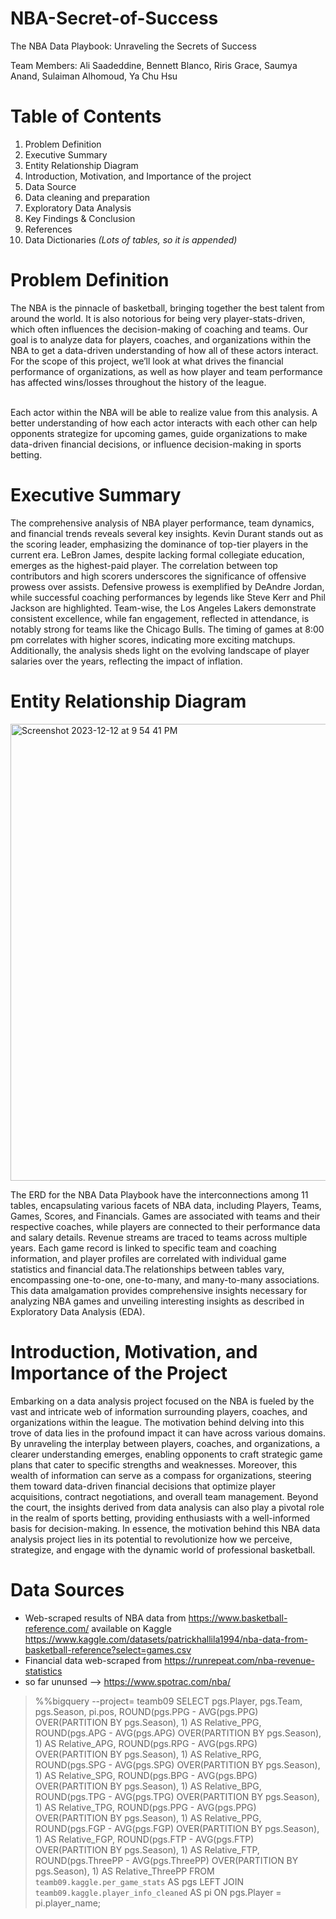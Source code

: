 # NBA-Secret-of-Success
The NBA Data Playbook: Unraveling the Secrets of Success

Team Members: Ali Saadeddine, Bennett Blanco, Riris Grace, Saumya Anand, Sulaiman Alhomoud, Ya Chu Hsu

# Table of Contents
1.   Problem Definition
2.   Executive Summary
3.   Entity Relationship Diagram
4.   Introduction, Motivation, and Importance of the project
5.   Data Source
6.   Data cleaning and preparation
7.   Exploratory Data Analysis
8.   Key Findings & Conclusion
9.   References
10.  Data Dictionaries *(Lots of tables, so it is appended)*

# Problem Definition
The NBA is the pinnacle of basketball, bringing together the best talent from around the world. It is also notorious for being very player-stats-driven, which often influences the decision-making of coaching and teams. Our goal is to analyze data for players, coaches, and organizations within the NBA to get a data-driven understanding of how all of these actors interact. For the scope of this project, we’ll look at what drives the financial performance of organizations, as well as how player and team performance has affected wins/losses throughout the history of the league.
<br/>
<br/>

Each actor within the NBA will be able to realize value from this analysis. A better understanding of how each actor interacts with each other can help opponents strategize for upcoming games, guide organizations to make data-driven financial decisions, or influence decision-making in sports betting.

# Executive Summary
The comprehensive analysis of NBA player performance, team dynamics, and financial trends reveals several key insights. Kevin Durant stands out as the scoring leader, emphasizing the dominance of top-tier players in the current era. LeBron James, despite lacking formal collegiate education, emerges as the highest-paid player. The correlation between top contributors and high scorers underscores the significance of offensive prowess over assists. Defensive prowess is exemplified by DeAndre Jordan, while successful coaching performances by legends like Steve Kerr and Phil Jackson are highlighted. Team-wise, the Los Angeles Lakers demonstrate consistent excellence, while fan engagement, reflected in attendance, is notably strong for teams like the Chicago Bulls. The timing of games at 8:00 pm correlates with higher scores, indicating more exciting matchups. Additionally, the analysis sheds light on the evolving landscape of player salaries over the years, reflecting the impact of inflation.

# Entity Relationship Diagram 
<img width="731" alt="Screenshot 2023-12-12 at 9 54 41 PM" src="https://github.com/ririsgrace/NBA-Secret-of-Success/assets/144182572/804d01e6-a744-432b-8b1a-3ef45872f280">

The ERD for the NBA Data Playbook have the interconnections among 11 tables, encapsulating various facets of NBA data, including Players, Teams, Games, Scores, and Financials. Games are associated with teams and their respective coaches, while players are connected to their performance data and salary details. Revenue streams are traced to teams across multiple years. Each game record is linked to specific team and coaching information, and player profiles are correlated with individual game statistics and financial data.The relationships between tables vary, encompassing one-to-one, one-to-many, and many-to-many associations. This data amalgamation provides comprehensive insights necessary for analyzing NBA games and unveiling interesting insights as described in Exploratory Data Analysis (EDA).

# Introduction, Motivation, and Importance of the Project

Embarking on a data analysis project focused on the NBA is fueled by the vast and intricate web of information surrounding players, coaches, and organizations within the league. The motivation behind delving into this trove of data lies in the profound impact it can have across various domains. By unraveling the interplay between players, coaches, and organizations, a clearer understanding emerges, enabling opponents to craft strategic game plans that cater to specific strengths and weaknesses. Moreover, this wealth of information can serve as a compass for organizations, steering them toward data-driven financial decisions that optimize player acquisitions, contract negotiations, and overall team management. Beyond the court, the insights derived from data analysis can also play a pivotal role in the realm of sports betting, providing enthusiasts with a well-informed basis for decision-making. In essence, the motivation behind this NBA data analysis project lies in its potential to revolutionize how we perceive, strategize, and engage with the dynamic world of professional basketball.

# Data Sources

* Web-scraped results of NBA data from https://www.basketball-reference.com/ available on Kaggle
https://www.kaggle.com/datasets/patrickhallila1994/nba-data-from-basketball-reference?select=games.csv
*  Financial data web-scraped from
https://runrepeat.com/nba-revenue-statistics
* so far ununsed --> https://www.spotrac.com/nba/

>%%bigquery --project= teamb09
SELECT
  pgs.Player, pgs.Team, pgs.Season, pi.pos,
  ROUND(pgs.PPG - AVG(pgs.PPG) OVER(PARTITION BY pgs.Season), 1) AS Relative_PPG,
  ROUND(pgs.APG - AVG(pgs.APG) OVER(PARTITION BY pgs.Season), 1) AS Relative_APG,
  ROUND(pgs.RPG - AVG(pgs.RPG) OVER(PARTITION BY pgs.Season), 1) AS Relative_RPG,
  ROUND(pgs.SPG - AVG(pgs.SPG) OVER(PARTITION BY pgs.Season), 1) AS Relative_SPG,
  ROUND(pgs.BPG - AVG(pgs.BPG) OVER(PARTITION BY pgs.Season), 1) AS Relative_BPG,
  ROUND(pgs.TPG - AVG(pgs.TPG) OVER(PARTITION BY pgs.Season), 1) AS Relative_TPG,
  ROUND(pgs.PPG - AVG(pgs.PPG) OVER(PARTITION BY pgs.Season), 1) AS Relative_PPG,
  ROUND(pgs.FGP - AVG(pgs.FGP) OVER(PARTITION BY pgs.Season), 1) AS Relative_FGP,
  ROUND(pgs.FTP - AVG(pgs.FTP) OVER(PARTITION BY pgs.Season), 1) AS Relative_FTP,
  ROUND(pgs.ThreePP - AVG(pgs.ThreePP) OVER(PARTITION BY pgs.Season), 1) AS Relative_ThreePP
FROM `teamb09.kaggle.per_game_stats` AS pgs
LEFT JOIN `teamb09.kaggle.player_info_cleaned` AS pi
ON pgs.Player = pi.player_name;
